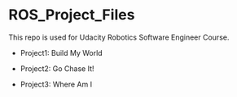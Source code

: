 # ROS_Project_Files

This repo is used for Udacity Robotics Software Engineer Course.

- Project1: Build My World

- Project2: Go Chase It!

- Project3: Where Am I
